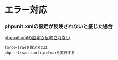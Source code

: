 # エラー対応

### phpunit.xmlの設定が反映されないと感じた場合

[phpunit.xmlの設定が反映されない](https://qiita.com/ttn_tt/items/a2035ff411b555960213)
```
force=trueを設定または
php artisan config:clearを実行する
```
